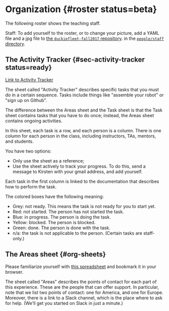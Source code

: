 # Organization {#roster status=beta}

The following roster shows the teaching staff.

<div id='staff'>
    <move-here src='#censi-roster'/>
    <move-here src='#paull-roster'/>
    <move-here src='#tani-roster'/>
    <move-here src='#walter-roster'/>
    <move-here src='#frazzoli-roster'/>
    <move-here src='#shiying_li-roster'/>
    <move-here src='#ercan_selcuk-roster'/>
    <move-here src='#miguel_delaiglesia-roster'/>
    <move-here src='#harshit_kurhana-roster'/>
    <move-here src='#lapandic_dzenan-roster'/>
    <move-here src='#marco_erni-roster'/>
    <move-here src='#andrea_daniele-roster'/>
    <move-here src='#falcon_dai-roster'/>
    <move-here src='#jon_michaux-roster'/>
    <move-here src='#florian_golemo-roster'/>
    <move-here src='#greta-roster'/>
    <move-here src='#bowser-roster'/>
    <div style='clear:both'></div>
</div>

<style>
#staff div.roster-person {
    margin-top: 1em;
}
</style>


Staff: To add yourself to the roster, or to change your picture,
add a YAML file and a jpg file to [the `duckiefleet-fall2017` repository](http://github.com/duckietown/duckiefleet-fall2017).
in the [`people/staff` directory][db-staff].

[db-staff]: https://github.com/duckietown/duckiefleet-fall2017/tree/master/people

<!-- ### Regenerating the roster

To regenerate the roster, in DUCKIETOWN_ROOT use the command

    $ make generate-roster

To do this, you need to have three repositories: duckuments, duckiefleet, and  -->


## The Activity Tracker {#sec-activity-tracker status=ready}

<!--<div figure-id="tab:activity-tracker" figure-caption="The Student Activity Tracker">
    <iframe src="https://docs.google.com/spreadsheets/d/e/2PACX-1vTQ9JOsU_DuDs_DyZYwcyTJ_zHwvUB1w4Q4YKucDvhSeQC3aKB570SpTNa9BtEuPqVgxjkNabt2Dgpp/pubhtml?gid=0&amp;single=true&amp;widget=true&amp;headers=false" width="550" height="550"></iframe>
</div>-->



[Link to Activity Tracker](https://docs.google.com/spreadsheets/d/1xL01XBgSs1o0-Ey9D4WgW1ZqWRbj8QPw6-Jc1QZF8rE/edit?usp=sharing)



The sheet called "Activity Tracker" describes specific tasks that you must do
in a certain sequence.  Tasks include things like "assemble your robot"
or "sign up on Github".

The difference between the Areas sheet and the Task sheet is that
the Task sheet contains tasks that you have to do once; instead,
the Areas sheet contains ongoing activities.

In this sheet, each task is a row, and each person is a column. There is one
column for each person in the class, including instructors, TAs, mentors, and
students.

You have two options:

- Only use the sheet as a reference;
- Use the sheet actively to track your progress. To do this,
send a message to Kirsten with your gmail address, and add yourself.

Each task in the first column is linked to the documentation
that describes how to perform the task.


The colored boxes have the following meaning:

- Grey: not ready. This means the task is not ready for you to start yet.
- Red: not started. The person has not started the task.
- Blue: in progress. The person is doing the task.
- Yellow: blocked. The person is blocked.
- Green: done. The person is done with the task.
- n/a: the task is not applicable to the person. (Certain tasks are staff-only.)

<!-- If there is a problem for a task, please add a comment, and in the comment
explain the problem. If the problem is solved, remember to remove the comment. -->

<!-- Students do not have (at least for now) editing access to the spreadsheet.
Therefore, it's the TAs that periodically update the spreadsheet.

At any time, if a student has a blocking problem with a task, they (or the TA) should add a comment to the corresponding cell. This is our "ticket system" - if students
put a comment, we'll make sure that their issue is resolved.
 -->


## The  Areas sheet  {#org-sheets}


Please familiarize yourself with [this spreadsheet][areas] and bookmark it
in your browser.

The sheet called "Areas" describes the points of contact for
each part of this experience. These are the people that
can offer support. In particular, note that we list two points of contact:
one for America, and one for Europe. Moreover, there is a link
to a Slack channel, which is the place where to ask for help. (We'll get you
started on Slack in just a minute.)

<!-- (Later in the class, when you are all set up and running, we will
ask you to use tools like Github Issues to ask for help; in this
onboarding phase, you only need to care about Slack.) -->

[areas]: https://docs.google.com/spreadsheets/d/1uO1aq9zqBpLwo1qOzeBKKbB3CuAQAqM94T8B1AGpCKg/edit?usp=sharing
